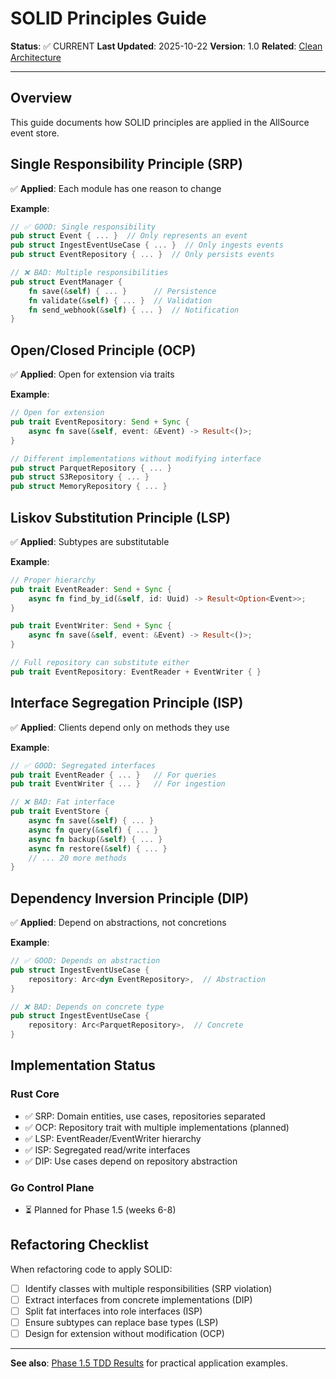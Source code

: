 # SOLID Principles Guide

**Status**: ✅ CURRENT
**Last Updated**: 2025-10-22
**Version**: 1.0
**Related**: [Clean Architecture](./CLEAN_ARCHITECTURE.md)

---

## Overview

This guide documents how SOLID principles are applied in the AllSource event store.

## Single Responsibility Principle (SRP)

✅ **Applied**: Each module has one reason to change

**Example**:
```rust
// ✅ GOOD: Single responsibility
pub struct Event { ... }  // Only represents an event
pub struct IngestEventUseCase { ... }  // Only ingests events
pub struct EventRepository { ... }  // Only persists events

// ❌ BAD: Multiple responsibilities
pub struct EventManager {
    fn save(&self) { ... }      // Persistence
    fn validate(&self) { ... }  // Validation
    fn send_webhook(&self) { ... }  // Notification
}
```

## Open/Closed Principle (OCP)

✅ **Applied**: Open for extension via traits

**Example**:
```rust
// Open for extension
pub trait EventRepository: Send + Sync {
    async fn save(&self, event: &Event) -> Result<()>;
}

// Different implementations without modifying interface
pub struct ParquetRepository { ... }
pub struct S3Repository { ... }
pub struct MemoryRepository { ... }
```

## Liskov Substitution Principle (LSP)

✅ **Applied**: Subtypes are substitutable

**Example**:
```rust
// Proper hierarchy
pub trait EventReader: Send + Sync {
    async fn find_by_id(&self, id: Uuid) -> Result<Option<Event>>;
}

pub trait EventWriter: Send + Sync {
    async fn save(&self, event: &Event) -> Result<()>;
}

// Full repository can substitute either
pub trait EventRepository: EventReader + EventWriter { }
```

## Interface Segregation Principle (ISP)

✅ **Applied**: Clients depend only on methods they use

**Example**:
```rust
// ✅ GOOD: Segregated interfaces
pub trait EventReader { ... }   // For queries
pub trait EventWriter { ... }   // For ingestion

// ❌ BAD: Fat interface
pub trait EventStore {
    async fn save(&self) { ... }
    async fn query(&self) { ... }
    async fn backup(&self) { ... }
    async fn restore(&self) { ... }
    // ... 20 more methods
}
```

## Dependency Inversion Principle (DIP)

✅ **Applied**: Depend on abstractions, not concretions

**Example**:
```rust
// ✅ GOOD: Depends on abstraction
pub struct IngestEventUseCase {
    repository: Arc<dyn EventRepository>,  // Abstraction
}

// ❌ BAD: Depends on concrete type
pub struct IngestEventUseCase {
    repository: Arc<ParquetRepository>,  // Concrete
}
```

## Implementation Status

### Rust Core
- ✅ SRP: Domain entities, use cases, repositories separated
- ✅ OCP: Repository trait with multiple implementations (planned)
- ✅ LSP: EventReader/EventWriter hierarchy
- ✅ ISP: Segregated read/write interfaces
- ✅ DIP: Use cases depend on repository abstraction

### Go Control Plane
- ⏳ Planned for Phase 1.5 (weeks 6-8)

## Refactoring Checklist

When refactoring code to apply SOLID:

- [ ] Identify classes with multiple responsibilities (SRP violation)
- [ ] Extract interfaces from concrete implementations (DIP)
- [ ] Split fat interfaces into role interfaces (ISP)
- [ ] Ensure subtypes can replace base types (LSP)
- [ ] Design for extension without modification (OCP)

---

**See also**: [Phase 1.5 TDD Results](../roadmaps/2025-10-22_PHASE_1.5_TDD_RESULTS.md) for practical application examples.
